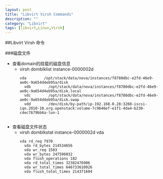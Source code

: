 ```yaml
---
layout: post
title: "Libvirt Virsh Commands"
description: ""
category: "Libvirt"
tags: [libvirt,Linux,Virsh]
---
```


##Libvirt Virsh 命令

###磁盘文件
- 查看domain的挂载的磁盘信息
	- virsh domblklist instance-0000002d
		<pre><code>vda        /opt/stack/data/nova/instances/f8780dbc-e2fd-46e9-ae0c-9a654d4eb95a/disk
		vdb        /opt/stack/data/nova/instances/f8780dbc-e2fd-46e9-ae0c-9a654d4eb95a/disk.local
		vdc        /opt/stack/data/nova/instances/f8780dbc-e2fd-46e9-ae0c-9a654d4eb95a/disk.swap
		vdd        /dev/disk/by-path/ip-192.168.0.28:3260-iscsi-iqn.2010-10.org.openstack:volume-7c9646ef-e1f1-4da4-b230-c4ec7679bb6a-lun-1
		</code></pre>
- 查看磁盘文件状态
	- virsh domblkstat instance-0000002d vda
		<pre><code>vda rd_req 7970
		vda rd_bytes 214534656
		vda wr_req 1503
		vda wr_bytes 247596032
		vda flush_operations 182
		vda rd_total_times 32382476906
		vda wr_total_times 646733610926
		vda flush_total_times 214371604
		</code></pre>
